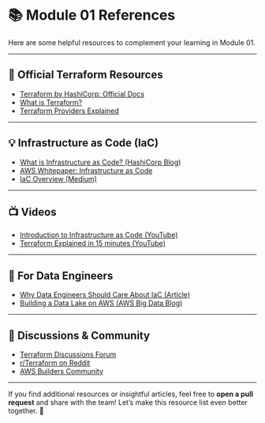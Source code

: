 # 📚 Module 01 References

Here are some helpful resources to complement your learning in Module 01.

---

## 🌱 Official Terraform Resources

- [Terraform by HashiCorp: Official Docs](https://developer.hashicorp.com/terraform/docs)  
- [What is Terraform?](https://www.hashicorp.com/terraform)  
- [Terraform Providers Explained](https://developer.hashicorp.com/terraform/docs/providers)

---

## 💡 Infrastructure as Code (IaC)

- [What is Infrastructure as Code? (HashiCorp Blog)](https://www.hashicorp.com/resources/what-is-infrastructure-as-code)  
- [AWS Whitepaper: Infrastructure as Code](https://docs.aws.amazon.com/whitepapers/latest/introduction-devops-aws/infrastructure-as-code.html)  
- [IaC Overview (Medium)](https://medium.com/faun/what-is-infrastructure-as-code-bf915e08f69d)

---

## 📺 Videos

- [Introduction to Infrastructure as Code (YouTube)](https://www.youtube.com/watch?v=I73pJgZVap8)  
- [Terraform Explained in 15 minutes (YouTube)](https://www.youtube.com/watch?v=SLB_c_ayRMo)

---

## 📘 For Data Engineers

- [Why Data Engineers Should Care About IaC (Article)](https://www.datacamp.com/blog/infrastructure-as-code-for-data-engineers)  
- [Building a Data Lake on AWS (AWS Big Data Blog)](https://aws.amazon.com/big-data/datalakes-and-analytics/what-is-a-data-lake/)

---

## 💬 Discussions & Community

- [Terraform Discussions Forum](https://discuss.hashicorp.com/c/terraform-core/31)  
- [r/Terraform on Reddit](https://www.reddit.com/r/Terraform/)  
- [AWS Builders Community](https://community.aws/)

---

If you find additional resources or insightful articles, feel free to **open a pull request** and share with the team! Let’s make this resource list even better together. 🚀
